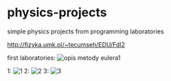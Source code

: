 # physics-projects
simple physics projects from programming laboratories


http://fizyka.umk.pl/~tecumseh/EDU/FdI2

first laboratories:
![opis metody eulera1](https://user-images.githubusercontent.com/107136361/229503292-4cac8d26-ba83-4f9f-8a80-309e9fcb28f5.png)

1: ![1](https://user-images.githubusercontent.com/107136361/229577085-8a67f497-3e22-438a-8307-b715c45ab04e.svg)
2: ![2](https://user-images.githubusercontent.com/107136361/229577103-de652c83-507e-4d0e-b344-329b312ff237.svg)
3: ![3](https://user-images.githubusercontent.com/107136361/229577142-a465b3e1-cecf-4039-b010-976cd006aa17.svg)
